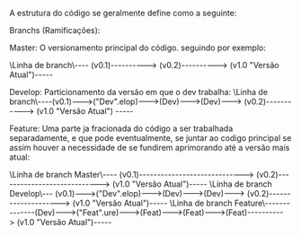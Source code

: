 A estrutura do código se geralmente define como a seguinte:

Branchs (Ramificações):

Master:
O versionamento principal do código.
seguindo por exemplo:

\\Linha de branch\\---- (v0.1)----------> (v0.2)----------> (v1.0 "Versão Atual")-----

Develop:
Particionamento da versão em que o dev trabalha:
\\Linha de branch\\----(v0.1)--->("Dev".elop)--->(Dev)--->(Dev)---> (v0.2)-----------> (v1.0 "Versão Atual") -----

Feature:
Uma parte ja fracionada do código a ser trabalhada separadamente, e que pode eventualmente, se juntar ao codigo principal se assim houver a necessidade de se fundirem aprimorando até a versão mais atual:

\\Linha de branch Master\\---- (v0.1)-----------------------------> (v0.2)----------------------------> (v1.0 "Versão Atual")-----
\\Linha de branch Develop\\--- (v0.1)--->("Dev".elop)--->(Dev)--->(Dev)---> (v0.2)--------------------> (v1.0 "Versão Atual")-----
\\Linha de branch Feature\\--------------(Dev)--->("Feat".ure)--->(Feat)--->(Feat)--->(Feat)----------> (v1.0 "Versão Atual")-----